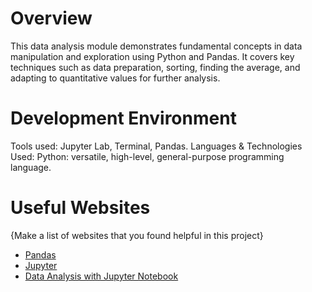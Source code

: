 # Overview

This data analysis module demonstrates fundamental concepts in data manipulation and exploration using Python and Pandas. 
It covers key techniques such as data preparation, sorting, finding the average, and adapting to quantitative values for further analysis.

# Development Environment

Tools used: Jupyter Lab, Terminal, Pandas.
Languages & Technologies Used:
Python: versatile, high-level, general-purpose programming language.

# Useful Websites

{Make a list of websites that you found helpful in this project}
* [Pandas]([https://www.typescriptlang.org/docs/handbook/2/classes.html](https://pandas.pydata.org/))
* [Jupyter](https://jupyter.org/)
* [Data Analysis with Jupyter Notebook]([https://www.w3schools.com/typescript/typescript_arrays.php](https://www.geeksforgeeks.org/data-analysis-and-visualization-with-jupyter-notebook/))
